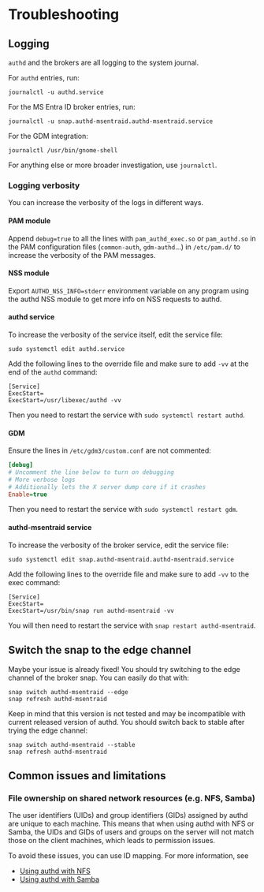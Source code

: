 # Troubleshooting

## Logging

```authd``` and the brokers are all logging to the system journal.

For ```authd``` entries, run:

```shell
journalctl -u authd.service
```

For the MS Entra ID broker entries, run:

```shell
journalctl -u snap.authd-msentraid.authd-msentraid.service
```

For the GDM integration:

```shell
journalctl /usr/bin/gnome-shell
```

For anything else or more broader investigation, use ```journalctl```.

### Logging verbosity

You can increase the verbosity of the logs in different ways.

#### PAM module

Append ```debug=true``` to all the lines with `pam_authd_exec.so` or `pam_authd.so` in the PAM configuration files (`common-auth`, `gdm-authd`...) in ```/etc/pam.d/``` to increase the verbosity of the PAM messages.

#### NSS module

Export `AUTHD_NSS_INFO=stderr` environment variable on any program using the authd NSS module to get more info on NSS requests to authd.

#### authd service

To increase the verbosity of the service itself, edit the service file:

```shell
sudo systemctl edit authd.service
```

Add the following lines to the override file and make sure to add `-vv` at the end of the `authd` command:

```
[Service]
ExecStart=
ExecStart=/usr/libexec/authd -vv
```

Then you need to restart the service with `sudo systemctl restart authd`.

#### GDM

Ensure the lines in `/etc/gdm3/custom.conf` are not commented:

```ini
[debug]
# Uncomment the line below to turn on debugging
# More verbose logs
# Additionally lets the X server dump core if it crashes
Enable=true
```

Then you need to restart the service with `sudo systemctl restart gdm`.

#### authd-msentraid service

To increase the verbosity of the broker service, edit the service file:

```shell
sudo systemctl edit snap.authd-msentraid.authd-msentraid.service
```

Add the following lines to the override file and make sure to add `-vv` to the exec command:

```
[Service]
ExecStart=
ExecStart=/usr/bin/snap run authd-msentraid -vv
```

You will then need to restart the service with `snap restart authd-msentraid`.

## Switch the snap to the edge channel

Maybe your issue is already fixed! You should try switching to the edge channel of the broker snap. You can easily do that with:

```shell
snap switch authd-msentraid --edge
snap refresh authd-msentraid
```

Keep in mind that this version is not tested and may be incompatible with current released version of authd. You should switch back to stable after trying the edge channel:

```shell
snap switch authd-msentraid --stable
snap refresh authd-msentraid
```

## Common issues and limitations

### File ownership on shared network resources (e.g. NFS, Samba)

The user identifiers (UIDs) and group identifiers (GIDs) assigned by authd are unique to each
machine. This means that when using authd with NFS or Samba, the UIDs and GIDs
of users and groups on the server will not match those on the client machines,
which leads to permission issues.

To avoid these issues, you can use ID mapping. For more information, see
* [Using authd with NFS](../howto/use-with-nfs)
* [Using authd with Samba](../howto/use-with-samba)
